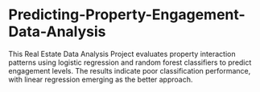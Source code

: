 # Predicting-Property-Engagement-Data-Analysis
This Real Estate Data Analysis Project evaluates property interaction patterns using logistic regression and random forest classifiers to predict engagement levels. The results indicate poor classification performance, with linear regression emerging as the better approach.
